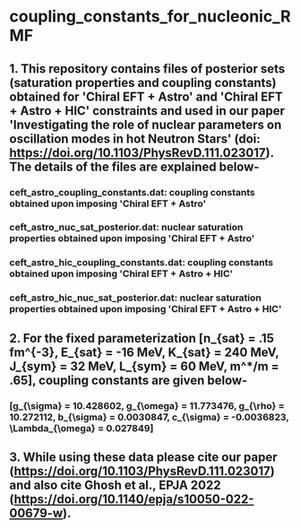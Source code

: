 # coupling_constants_for_nucleonic_RMF
## 1.  This repository contains files of posterior sets (saturation properties and coupling constants) obtained for 'Chiral EFT + Astro' and 'Chiral EFT + Astro + HIC' constraints and used in our paper 'Investigating the role of nuclear parameters on oscillation modes in hot Neutron Stars' (doi: https://doi.org/10.1103/PhysRevD.111.023017). The details of the files are explained below-
### ceft_astro_coupling_constants.dat: coupling constants obtained upon imposing 'Chiral EFT + Astro'
### ceft_astro_nuc_sat_posterior.dat: nuclear saturation properties obtained upon imposing 'Chiral EFT + Astro'
### ceft_astro_hic_coupling_constants.dat: coupling constants obtained upon imposing 'Chiral EFT + Astro + HIC'
### ceft_astro_hic_nuc_sat_posterior.dat: nuclear saturation properties obtained upon imposing 'Chiral EFT + Astro + HIC'

## 2.  For the fixed parameterization [n_{sat} = .15 fm^{-3}, E_{sat} = -16 MeV, K_{sat} = 240 MeV, J_{sym} = 32 MeV, L_{sym} = 60 MeV, m^*/m = .65], coupling constants are given below-
### [g_{\sigma}	= 10.428602, g_{\omega}	= 11.773476, g_{\rho}	= 10.272112, b_{\sigma}	= 0.0030847, c_{\sigma}	= -0.0036823, \Lambda_{\omega} = 0.027849]


##  3. While using these data please cite our paper (https://doi.org/10.1103/PhysRevD.111.023017) and also cite Ghosh et al., EPJA 2022 (https://doi.org/10.1140/epja/s10050-022-00679-w).
